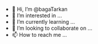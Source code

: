 - 👋 Hi, I’m @bagaTarkan
- 👀 I’m interested in ...
- 🌱 I’m currently learning ...
- 💞️ I’m looking to collaborate on ...
- 📫 How to reach me ...

<!---
bagaTarkan/bagaTarkan is a ✨ special ✨ repository because its `README.md` (this file) appears on your GitHub profile.
You can click the Preview link to take a look at your changes.
--->
